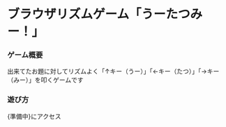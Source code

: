 # ブラウザリズムゲーム「うーたつみー！」

### ゲーム概要
出来てたお題に対してリズムよく「↑キー（うー）」「←キー（たつ）」「→キー（みー）」を叩くゲームです

### 遊び方
{準備中}にアクセス
